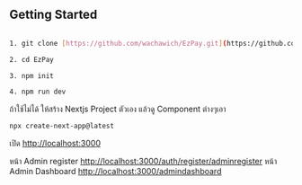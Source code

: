 ## Getting Started

```bash

1. git clone [https://github.com/wachawich/EzPay.git](https://github.com/wachawich/EzPay.git)

2. cd EzPay

3. npm init

4. npm run dev 


```

ถ้าใช้ไม่ได้ ให้สร้าง Nextjs Project ตัวเอง แล้วดู Component ต่างๆเอา

```bash
npx create-next-app@latest
```


เปิด [http://localhost:3000](http://localhost:3000) 

หน้า Admin register [http://localhost:3000/auth/register/adminregister](http://localhost:3000/auth/register/adminregister) 
หน้า Admin Dashboard [http://localhost:3000/admindashboard](http://localhost:3000/admindashboard)
